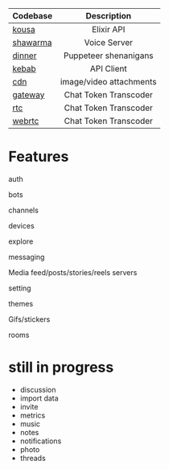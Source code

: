 | Codebase              |      Description          |
| :-------------------- | :-----------------------: |
| [kousa](kousa)        |      Elixir API           |
| [shawarma](shawarma)  |     Voice Server          |
| [dinner](dinner)      | Puppeteer shenanigans     |
| [kebab](kebab)        |      API Client           |
| [cdn]()               | image/video attachments    |
| [gateway](dolma)        | Chat Token Transcoder     |
| [rtc](dolma)        | Chat Token Transcoder     |
| [webrtc](dolma)        | Chat Token Transcoder     |


# Features
auth

bots 

channels

devices

explore

messaging

Media feed/posts/stories/reels
servers

setting

themes

Gifs/stickers

rooms

# still in progress
- discussion
- import data
- invite
- metrics
- music
- notes
- notifications
- photo
- threads
